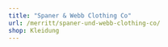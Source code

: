 ```yaml
---
title: "Spaner & Webb Clothing Co"
url: /merritt/spaner-und-webb-clothing-co/
shop: Kleidung
---
```

